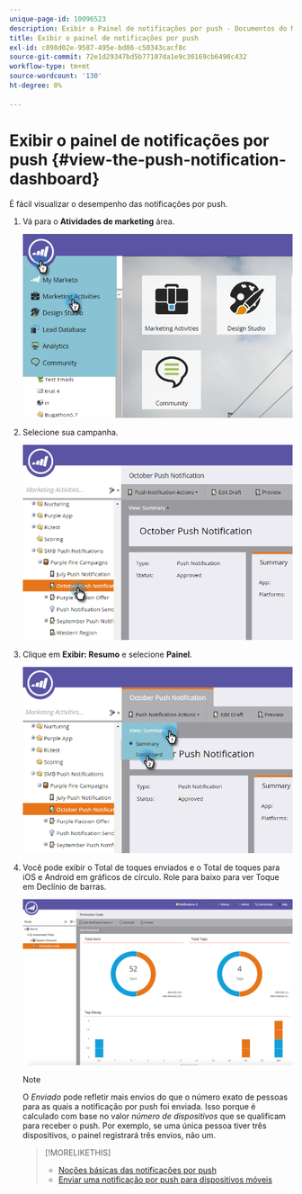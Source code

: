 ```yaml
---
unique-page-id: 10096523
description: Exibir o Painel de notificações por push - Documentos do Marketo - Documentação do produto
title: Exibir o painel de notificações por push
exl-id: c898d02e-9587-495e-bd86-c50343cacf8c
source-git-commit: 72e1d29347bd5b77107da1e9c30169cb6490c432
workflow-type: tm+mt
source-wordcount: '130'
ht-degree: 0%

---
```


# Exibir o painel de notificações por push {#view-the-push-notification-dashboard}

É fácil visualizar o desempenho das notificações por push.

1. Vá para o **Atividades de marketing** área.

   ![](assets/image2015-12-11-12-3a57-3a48.png)

1. Selecione sua campanha.

   ![](assets/image2015-12-11-13-3a1-3a56.png)

1. Clique em **Exibir: Resumo** e selecione **Painel**.

   ![](assets/image2015-12-11-13-3a4-3a23.png)

1. Você pode exibir o Total de toques enviados e o Total de toques para iOS e Android em gráficos de círculo. Role para baixo para ver Toque em Declínio de barras.

   ![](assets/image2015-12-15-15-3a23-3a47.png)

   >[!NOTE]
   >
   >O _Enviado_ pode refletir mais envios do que o número exato de pessoas para as quais a notificação por push foi enviada. Isso porque é calculado com base no valor *número de dispositivos* que se qualificam para receber o push. Por exemplo, se uma única pessoa tiver três dispositivos, o painel registrará três envios, não um.

   >[!MORELIKETHIS]
   >
   >* [Noções básicas das notificações por push](/help/marketo/product-docs/mobile-marketing/push-notifications/understanding-push-notifications.md)
   >* [Enviar uma notificação por push para dispositivos móveis](/help/marketo/product-docs/mobile-marketing/push-notifications/send-a-mobile-push-notification.md)

